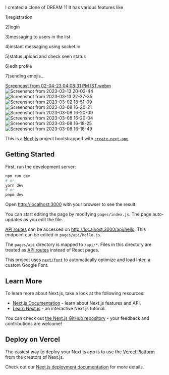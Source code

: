 I created a clone of DREAM 11 It has various features like
<p>1)registration</p>
<p>2)login</p>
<p>3)messaging to users in the list</p>
<p>4)instant messaging using socket.io</p>
<p>5)status upload and check seen status</p>
<p>6)edit profile</p>
<p>7)sending emojis...</p>


[Screencast from 02-04-23 04:08:31 PM IST.webm](https://user-images.githubusercontent.com/24763499/229348034-d163a52c-e121-4334-8c86-60ef8447c25f.webm)
![Screenshot from 2023-03-13 20-02-44](https://user-images.githubusercontent.com/24763499/224774613-f27f99e6-d6d7-4b42-bf8d-6d447129c27a.png)
![Screenshot from 2023-03-13 22-27-35](https://user-images.githubusercontent.com/24763499/224774643-d6c872aa-ddac-4c3e-9e2d-3aa1d3fa9f29.png)
![Screenshot from 2023-03-02 18-51-09](https://user-images.githubusercontent.com/24763499/224774680-5779b0e4-65e1-4215-b84c-d084ef27def1.png)
![Screenshot from 2023-03-08 16-20-21](https://user-images.githubusercontent.com/24763499/223693977-9c95fab6-9775-4521-8e8f-014a6cc46aa1.png)
![Screenshot from 2023-03-08 16-20-09](https://user-images.githubusercontent.com/24763499/223694011-382039e2-6f58-4c15-8d1a-5277d5c8e1f5.png)
![Screenshot from 2023-03-08 16-20-04](https://user-images.githubusercontent.com/24763499/223694037-8da48b10-84f5-44fc-a71d-4b862b433156.png)
![Screenshot from 2023-03-08 16-18-25](https://user-images.githubusercontent.com/24763499/223693491-c6ad398f-b114-4c35-b7e3-f46c6a4aeae3.png)
![Screenshot from 2023-03-08 16-16-49](https://user-images.githubusercontent.com/24763499/223693097-2165d626-c4b9-4863-8e46-07bcd1b42cca.png)

This is a [Next.js](https://nextjs.org/) project bootstrapped with [`create-next-app`](https://github.com/vercel/next.js/tree/canary/packages/create-next-app).

## Getting Started

First, run the development server:

```bash
npm run dev
# or
yarn dev
# or
pnpm dev
```

Open [http://localhost:3000](http://localhost:3000) with your browser to see the result.

You can start editing the page by modifying `pages/index.js`. The page auto-updates as you edit the file.

[API routes](https://nextjs.org/docs/api-routes/introduction) can be accessed on [http://localhost:3000/api/hello](http://localhost:3000/api/hello). This endpoint can be edited in `pages/api/hello.js`.

The `pages/api` directory is mapped to `/api/*`. Files in this directory are treated as [API routes](https://nextjs.org/docs/api-routes/introduction) instead of React pages.

This project uses [`next/font`](https://nextjs.org/docs/basic-features/font-optimization) to automatically optimize and load Inter, a custom Google Font.

## Learn More

To learn more about Next.js, take a look at the following resources:

- [Next.js Documentation](https://nextjs.org/docs) - learn about Next.js features and API.
- [Learn Next.js](https://nextjs.org/learn) - an interactive Next.js tutorial.

You can check out [the Next.js GitHub repository](https://github.com/vercel/next.js/) - your feedback and contributions are welcome!

## Deploy on Vercel

The easiest way to deploy your Next.js app is to use the [Vercel Platform](https://vercel.com/new?utm_medium=default-template&filter=next.js&utm_source=create-next-app&utm_campaign=create-next-app-readme) from the creators of Next.js.

Check out our [Next.js deployment documentation](https://nextjs.org/docs/deployment) for more details.
